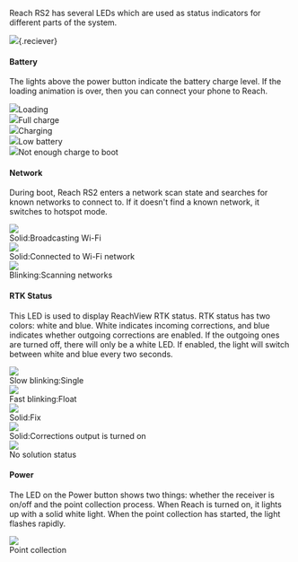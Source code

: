Reach RS2 has several LEDs which are used as status indicators for different parts of the system.

![](../img/reachrs2/led-status/rs2.png){.reciever}

<div class="reciever-wrapper">    
<div class="reciever-container">
<div class="reciever-description">
    <h4>Battery</h4>
    <p>The lights above the power button indicate the battery charge level. If the loading animation is over, then you can connect your phone to Reach.</p>
</div>
<div class="reciever-status">
    <div class="status-wrapper"><img src="../img/reachrs2/led-status/booting.gif"><span>Loading</span></div>
    <div class="status-wrapper"><img src="../img/reachrs2/led-status/full-charge.jpg"><span>Full charge</span></div>
    <div class="status-wrapper"><img src="../img/reachrs2/led-status/charging.gif"><span>Charging</span></div>
    <div class="status-wrapper"><img src="../img/reachrs2/led-status/low-battery.jpg"><span>Low battery</span></div>
    <div class="status-wrapper"><img src="../img/reachrs2/led-status/Nech_boot.gif"><span>Not enough charge to boot</span></div>
</div>
</div>
<div class="reciever-container">
    <div class="reciever-description"> 
    <h4>Network</h4>
    <p>During boot, Reach RS2 enters a network scan state and searches for known networks to connect to. If it doesn't find a known network, it switches to hotspot mode.</p>
    </div>
    <div class="reciever-status">
        <div class="status-wrapper"><img src="../img/reachrs2/led-status/broadcasting.png"><div class="wrapper-text">
        <span class="op-45">Solid:</span><span>Broadcasting Wi-Fi</span></div></div>
        <div class="status-wrapper"><img src="../img/reachrs2/led-status/network-led.png"><div class="wrapper-text">
        <span class="op-45">Solid:</span><span>Connected to Wi-Fi network</span></div></div>
        <div class="status-wrapper"><img src="../img/reachrs2/led-status/network scan.gif"><div class="wrapper-text">
        <span class="op-45">Blinking:</span><span>Scanning networks</span></div></div>
    </div>
</div>
<div class="reciever-container">
    <div class="reciever-description"><h4>RTK Status</h4>
    <p>This LED is used to display ReachView RTK status. RTK status has two colors: white and blue. White indicates incoming corrections, and blue indicates whether outgoing corrections are enabled. If the outgoing ones are turned off, there will only be a white LED. If enabled, the light will switch between white and blue every two seconds.</p>
    </div>
    <div class="reciever-status">
        <div class="status-wrapper"><img src="../img/reachrs2/led-status/single.gif"><div class="wrapper-text">
        <span class="op-45">Slow blinking:</span><span>Single</span></div></div>
        <div class="status-wrapper"><img src="../img/reachrs2/led-status/float.gif"><div class="wrapper-text">
        <span class="op-45">Fast blinking:</span><span>Float</span></div></div>
        <div class="status-wrapper"><img src="../img/reachrs2/led-status/fix.png"><div class="wrapper-text">
        <span class="op-45">Solid:</span><span>Fix</span></div></div>
        <div class="status-wrapper"><img src="../img/reachrs2/led-status/correction_output_is_turned_on.png"><div class="wrapper-text">
        <span class="op-45">Solid:</span><span>Corrections output is turned on</span></div></div>
        <div class="status-wrapper"><img src="../img/reachrs2/led-status/rtk-status-led.png"><div class="wrapper-text">
        <span>No solution status</span></div></div>
    </div>
</div>
<div class="reciever-container">
    <div class="reciever-description">
        <h4>Power</h4>
        <p>The LED on the Power button shows two things: whether the receiver is on/off and the point collection process. When Reach is turned on, it lights up with a solid white light. When the point collection has started, the light flashes rapidly.</p>
    </div>
    <div class="reciever-status">
        <div class="status-wrapper"><img src="../img/reachrs2/led-status/point-collecting.gif"><div class="wrapper-text">
        <span>Point collection</span></div></div>
    </div>
</div>
</div>
